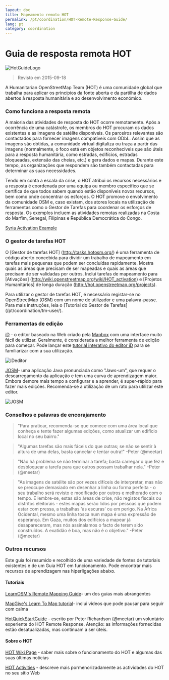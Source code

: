 ```yaml
---
layout: doc
title: Mapeamento remoto HOT  
permalink: /pt/coordination/HOT-Remote-Response-Guide/ 
lang: pt
category: coordination
---
```


# Guia de resposta remota HOT   

![HotGuideLogo](/images/hot-logo.png)  

> Revisto em 2015-09-18  

A Humanitarian OpenStreetMap Team (HOT) é uma comunidade global que trabalha para aplicar os princípios da fonte aberta e da partilha de dados abertos à resposta humanitária e ao desenvolvimento económico.  

### Como funciona a resposta remota 

A maioria das atividades de resposta do HOT ocorre remotamente. Após a ocorrência de uma catástrofe, os membros do HOT procuram os dados existentes e as imagens de satélite disponíveis. Os parceiros relevantes são contactados para fornecer imagens compatíveis com ODbL. Assim que as imagens são obtidas, a comunidade virtual digitaliza ou traça a partir das imagens (normalmente, o foco está em objetos reconhecíveis que são úteis para a resposta humanitária, como estradas, edifícios, estradas bloqueadas, extensão das cheias, etc.) e gera dados e mapas. Durante este tempo, as organizações que respondem são também contactadas para determinar as suas necessidades.  

Tendo em conta a escala da crise, o HOT atribui os recursos necessários e a resposta é coordenada por uma equipa ou membro específico que se certifica de que todos sabem quando estão disponíveis novos recursos, bem como onde concentrar os esforços. O HOT promove o envolvimento da comunidade OSM e, caso existam, dos atores locais na utilização de ferramentas como o Gestor de Tarefas para coordenar os esforços de resposta. Os exemplos incluem as atividades remotas realizadas na Costa do Marfim, Senegal, Filipinas e República Democrática do Congo.  

[Syria Activation Example](http://hot.openstreetmap.org/updates/2013-01-28_syria_activation)  

### O gestor de tarefas HOT 

O [Gestor de tarefas HOT] (http://tasks.hotosm.org/) é uma ferramenta de código aberto concebida para dividir um trabalho de mapeamento em tarefas mais pequenas que podem ser concluídas rapidamente. Mostra quais as áreas que precisam de ser mapeadas e quais as áreas que precisam de ser validadas por outros. Inclui tarefas de mapeamento para [Ativações] (http://wiki.openstreetmap.org/wiki/HOT_activation) e [Projetos Humanitários] de longa duração (http://hot.openstreetmap.org/projects).  

Para utilizar o gestor de tarefas HOT, é necessário registar-se no OpenStreetMap (OSM) com um nome de utilizador e uma palavra-passe. Para mais instruções, leia o [Tutorial do Gestor de Tarefas] (/pt/coordination/tm-user/).  


### Ferramentas de edição 

[iD](http://learnosm.org/pt/beginner/id-editor/) - o editor baseado na Web criado pela [Mapbox](www.mapbox.com) com uma interface muito fácil de utilizar. Geralmente, é considerada a melhor ferramenta de edição para começar. Pode lançar este [tutorial interativo do editor iD](http://ideditor.com/) para se familiarizar com a sua utilização.  

![iDeditor](https://blog.openstreetmap.org/wp-content/uploads/2013/08/id-editor-sotm-us-2013-venue-screenshot.png)  


[JOSM](https://josm.openstreetmap.de/)- uma aplicação Java pronunciada como "Jaws-um", que requer o descarregamento da aplicação e tem uma curva de aprendizagem maior. Embora demore mais tempo a configurar e a aprender, é super-rápido para fazer mais edições. Recomenda-se a utilização de um rato para utilizar este editor.  

![JOSM](https://njgeo.org/wp-content/uploads/2010/07/josm_osm_editor.png)  

### Conselhos e palavras de encorajamento

> "Para praticar, recomenda-se que comece com uma área local que conheça e tente fazer algumas edições, como atualizar um edifício local no seu bairro."

> "Algumas tarefas são mais fáceis do que outras; se não se sentir à altura de uma delas, basta cancelar e tentar outra!" -Peter (@meetar)

> "Não há problema se não terminar a tarefa; basta carregar o que fez e desbloquear a tarefa para que outros possam trabalhar nela." -Peter (@meetar)

> "As imagens de satélite são por vezes difíceis de interpretar, mas não se preocupe demasiado em desenhar a linha ou forma perfeita - o seu trabalho será revisto e modificado por outros e melhorado com o tempo. E lembre-se, estas são áreas de crise, não registos fiscais ou distritos eleitorais - estes mapas serão lidos por pessoas que podem estar com pressa, a trabalhas 'às escuras' ou em perigo. Na África Ocidental, mesmo uma linha tosca num mapa é uma expressão de esperança. Em Gaza, muitos dos edifícios a mapear já desapareceram, mas nós assinalamos o facto de terem sido construídos. A exatidão é boa, mas não é o objetivo." -Peter (@meetar)

### Outros recursos 

Este guia foi resumido e recolhido de uma variedade de fontes de tutoriais existentes e de um Guia HOT em funcionamento. Pode encontrar mais recursos de aprendizagem nas hiperligações abaixo.  

#### Tutoriais

[LearnOSM's Remote Mapping Guide](http://learnosm.org/en/coordination/remote/)- um dos guias mais abrangentes  

[MapGive's Learn To Map tutorial](http://mapgive.state.gov/learn-to-map/)- inclui vídeos que pode pausar para seguir com calma  

[HotQuickStartGuide](https://gist.github.com/meetar/b9929dfec129d1d7f5f2) - escrito por Peter Richardson (@meetar) um voluntário experiente do HOT Remote Response. Atenção: as informações fornecidas estão desatualizadas, mas continuam a ser úteis. 

#### Sobre o HOT 

[HOT Wiki Page](https://wiki.openstreetmap.org/wiki/Pt:Humanitarian_OSM_Team) -  saber mais sobre o funcionamento do HOT e algumas das suas últimas notícias  

[HOT Activities](https://www.hotosm.org/what-we-do) - descreve mais pormenorizadamente as actividades do HOT no seu sítio Web  